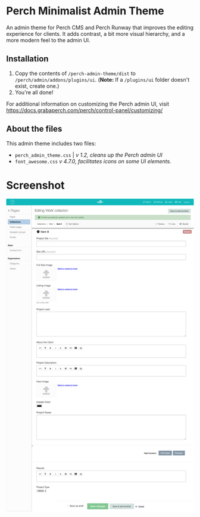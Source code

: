 # Perch Minimalist Admin Theme

An admin theme for Perch CMS and Perch Runway that improves the editing experience for clients. It adds contrast, a bit more visual hierarchy, and a more modern feel to the admin UI. 


## Installation

 1. Copy the contents of `/perch-admin-theme/dist` to `/perch/admin/addons/plugins/ui`. (**Note:** If a `/plugins/ui` folder doesn't exist, create one.)
 2. You're all done!

For additional information on customizing the Perch admin UI, visit https://docs.grabaperch.com/perch/control-panel/customizing/

## About the files
This admin theme includes two files:

 - `perch_admin_theme.css` | *v 1.2, cleans up the Perch admin UI*
 - `font_awesome.css` *v 4.7.0, facilitates icons on some UI elements.*


# Screenshot

![Screenshot of admin theme](https://github.com/garyriverson/perch-admin-theme/blob/master/screenshot.png)




